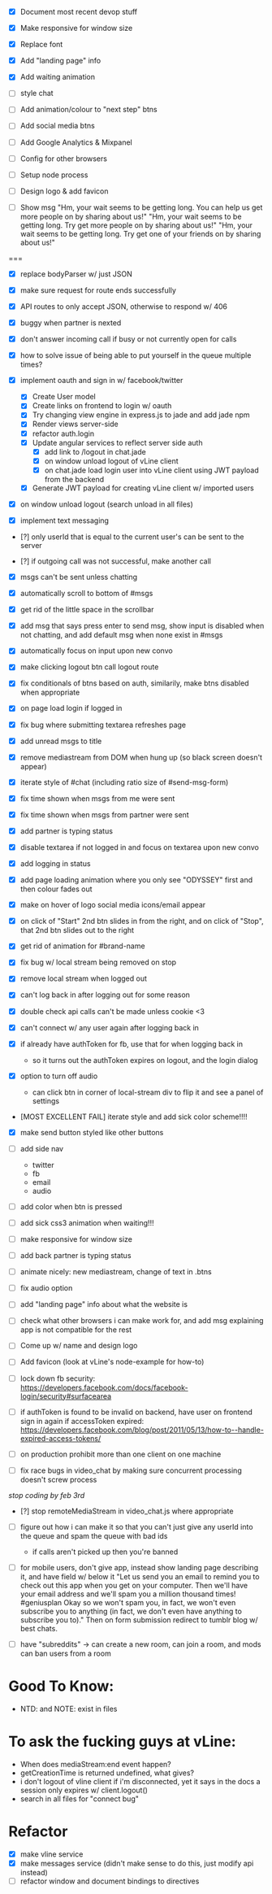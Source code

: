 * [x] Document most recent devop stuff
* [x] Make responsive for window size

* [x] Replace font
* [x] Add "landing page" info

* [x] Add waiting animation
* [ ] style chat
* [ ] Add animation/colour to "next step" btns
* [ ] Add social media btns

* [ ] Add Google Analytics & Mixpanel
* [ ] Config for other browsers

* [ ] Setup node process

* [ ] Design logo & add favicon

* [ ] Show msg
  "Hm, your wait seems to be getting long. You can help us get more people on by sharing about us!"
  "Hm, your wait seems to be getting long. Try get more people on by sharing about us!"
  "Hm, your wait seems to be getting long. Try get one of your friends on by sharing about us!"

===

* [x] replace bodyParser w/ just JSON
* [x] make sure request for route ends successfully
* [x] API routes to only accept JSON, otherwise to respond w/ 406
* [x] buggy when partner is nexted
* [x] don't answer incoming call if busy or not currently open for calls
* [x] how to solve issue of being able to put yourself in the queue multiple times?

* [x] implement oauth and sign in w/ facebook/twitter
  * [x] Create User model
  * [x] Create links on frontend to login w/ oauth
  * [x] Try changing view engine in express.js to jade and add jade npm
  * [x] Render views server-side
  * [x] refactor auth.login
  * [x] Update angular services to reflect server side auth
    * [x] add link to /logout in chat.jade
    * [x] on window unload logout of vLine client
    * [x] on chat.jade load login user into vLine client using JWT payload from the backend
  * [x] Generate JWT payload for creating vLine client w/ imported users
* [x] on window unload logout (search unload in all files)

* [x] implement text messaging
* [?] only userId that is equal to the current user's can be sent to the server

* [?] if outgoing call was not successful, make another call

* [x] msgs can't be sent unless chatting
* [x] automatically scroll to bottom of #msgs
* [x] get rid of the little space in the scrollbar

* [x] add msg that says press enter to send msg, show input is disabled when not chatting, and add default msg when none exist in #msgs
* [x] automatically focus on input upon new convo

* [x] make clicking logout btn call logout route
* [x] fix conditionals of btns based on auth, similarily, make btns disabled when appropriate
* [x] on page load login if logged in
* [x] fix bug where submitting textarea refreshes page

* [x] add unread msgs to title
* [x] remove mediastream from DOM when hung up (so black screen doesn't appear)
* [x] iterate style of #chat (including ratio size of #send-msg-form)

* [x] fix time shown when msgs from me were sent
* [x] fix time shown when msgs from partner were sent
* [x] add partner is typing status
* [x] disable textarea if not logged in and focus on textarea upon new convo

* [x] add logging in status
* [x] add page loading animation where you only see "ODYSSEY" first and then colour fades out
* [x] make on hover of logo social media icons/email appear
* [x] on click of "Start" 2nd btn slides in from the right, and on click of "Stop", that 2nd btn slides out to the right
* [x] get rid of animation for #brand-name

* [x] fix bug w/ local stream being removed on stop
* [x] remove local stream when logged out
* [x] can't log back in after logging out for some reason
* [x] double check api calls can't be made unless cookie <3
* [x] can't connect w/ any user again after logging back in
* [x] if already have authToken for fb, use that for when logging back in
  - so it turns out the authToken expires on logout, and the login dialog

* [x] option to turn off audio
  - can click btn in corner of local-stream div to flip it and see a panel of settings

* [MOST EXCELLENT FAIL] iterate style and add sick color scheme!!!!

* [x] make send button styled like other buttons
* [ ] add side nav
  - twitter
  - fb
  - email
  - audio
* [ ] add color when btn is pressed
* [ ] add sick css3 animation when waiting!!!
* [ ] make responsive for window size
* [ ] add back partner is typing status
* [ ] animate nicely: new mediastream, change of text in .btns

* [ ] fix audio option

* [ ] add "landing page" info about what the website is
* [ ] check what other browsers i can make work for, and add msg explaining app is not compatible for the rest

* [ ] Come up w/ name and design logo
* [ ] Add favicon (look at vLine's node-example for how-to)
* [ ] lock down fb security: https://developers.facebook.com/docs/facebook-login/security#surfacearea
* [ ] if authToken is found to be invalid on backend, have user on frontend sign in again if accessToken expired: https://developers.facebook.com/blog/post/2011/05/13/how-to--handle-expired-access-tokens/

* [ ] on production prohibit more than one client on one machine
* [ ] fix race bugs in video_chat by making sure concurrent processing doesn't screw process

_stop coding by feb 3rd_

* [?] stop remoteMediaStream in video_chat.js where appropriate

* [ ] figure out how i can make it so that you can't just give any userId into the queue and spam the queue with bad ids
  - if calls aren't picked up then you're banned

* [ ] for mobile users, don't give app, instead show landing page describing it, and have field w/ below it "Let us send you an email to remind you to check out this app when you get on your computer. Then we'll have your email address and we'll spam you a million thousand times! #geniusplan Okay so we won't spam you, in fact, we won't even subscribe you to anything (in fact, we don't even have anything to subscribe you to)." Then on form submission redirect to tumblr blog w/ best chats.

* [ ] have "subreddits" -> can create a new room, can join a room, and mods can ban users from a room

# Good To Know:

* NTD: and NOTE: exist in files

# To ask the fucking guys at vLine:

* When does mediaStream:end event happen?
* getCreationTime is returned undefined, what gives?
* i don't logout of vline client if i'm disconnected, yet it says in the docs a session only expires w/ client.logout()
* search in all files for "connect bug"

# Refactor

* [x] make vline service
* [x] make messages service (didn't make sense to do this, just modify api instead)
* [ ] refactor window and document bindings to directives